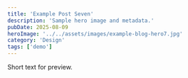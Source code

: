 ```yaml
---
title: 'Example Post Seven'
description: 'Sample hero image and metadata.'
pubDate: 2025-08-09
heroImage: '../../assets/images/example-blog-hero7.jpg'
category: 'Design'
tags: ['demo']
---
```


Short text for preview.


